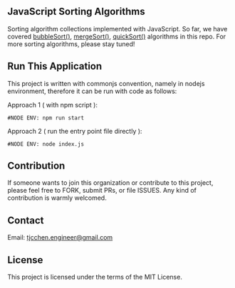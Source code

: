 ## JavaScript Sorting Algorithms
Sorting algorithm collections implemented with JavaScript. So far, we have covered [bubbleSort()](https://github.com/js-sorting-algorithms/js-sorting-algorithms/blob/main/src/sorting/bubbleSort.js), [mergeSort()](https://github.com/js-sorting-algorithms/js-sorting-algorithms/blob/main/src/sorting/mergeSort.js), [quickSort()](https://github.com/js-sorting-algorithms/js-sorting-algorithms/blob/main/src/sorting/quickSort.js) algorithms in this repo. For more sorting algorithms, please stay tuned!

## Run This Application
This project is written with commonjs convention, namely in nodejs environment, therefore it can be run with code as follows:

Approach 1 ( with npm script ):
```
#NODE ENV: npm run start
```

Approach 2 ( run the entry point file directly ):
```
#NODE ENV: node index.js
```

## Contribution
If someone wants to join this organization or contribute to this project, please feel free to FORK, submit PRs, or file ISSUES. Any kind of contribution is warmly welcomed.

## Contact
Email: tjcchen.engineer@gmail.com

## License
This project is licensed under the terms of the MIT License.
